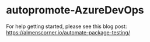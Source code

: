 # autopromote-AzureDevOps
For help getting started, please see this blog post: https://almenscorner.io/automate-package-testing/
